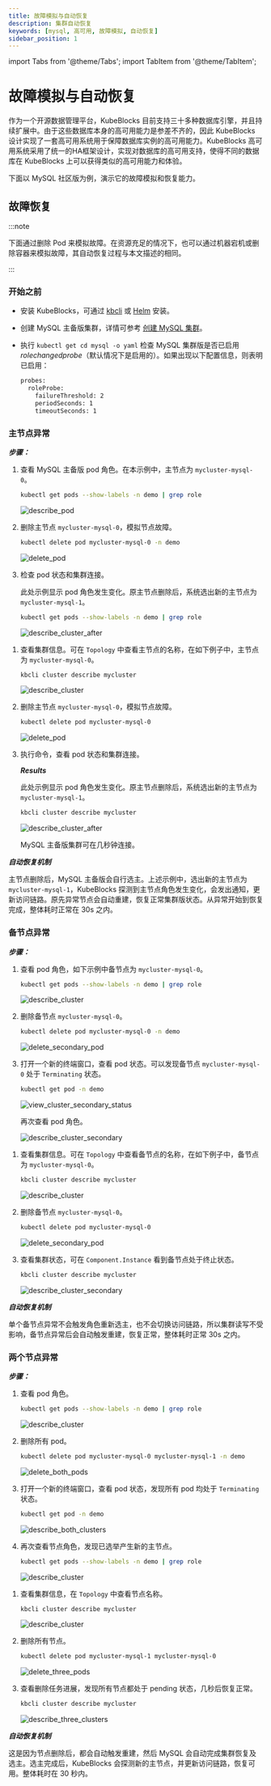 ```yaml
---
title: 故障模拟与自动恢复
description: 集群自动恢复
keywords: [mysql, 高可用, 故障模拟, 自动恢复]
sidebar_position: 1
---
```


import Tabs from '@theme/Tabs';
import TabItem from '@theme/TabItem';

# 故障模拟与自动恢复

作为一个开源数据管理平台，KubeBlocks 目前支持三十多种数据库引擎，并且持续扩展中。由于这些数据库本身的高可用能力是参差不齐的，因此 KubeBlocks 设计实现了一套高可用系统用于保障数据库实例的高可用能力。KubeBlocks 高可用系统采用了统一的HA框架设计，实现对数据库的高可用支持，使得不同的数据库在 KubeBlocks 上可以获得类似的高可用能力和体验。

下面以 MySQL 社区版为例，演示它的故障模拟和恢复能力。

## 故障恢复

:::note

下面通过删除 Pod 来模拟故障。在资源充足的情况下，也可以通过机器宕机或删除容器来模拟故障，其自动恢复过程与本文描述的相同。

:::

### 开始之前

* 安装 KubeBlocks，可通过 [kbcli](./../../installation/install-with-kbcli/install-kubeblocks-with-kbcli.md) 或 [Helm](./../../installation/install-with-helm/install-kubeblocks.md) 安装。
* 创建 MySQL 主备版集群，详情可参考 [创建 MySQL 集群](./../cluster-management/create-and-connect-a-mysql-cluster.md)。
* 执行 `kubectl get cd mysql -o yaml` 检查 MySQL 集群版是否已启用 _rolechangedprobe_（默认情况下是启用的）。如果出现以下配置信息，则表明已启用：

  ```bash
  probes:
    roleProbe:
      failureThreshold: 2
      periodSeconds: 1
      timeoutSeconds: 1
  ```

### 主节点异常

***步骤：***

<Tabs>

<TabItem value="kubectl" label="kubectl" default>

1. 查看 MySQL 主备版 pod 角色。在本示例中，主节点为 `mycluster-mysql-0`。

    ```bash
    kubectl get pods --show-labels -n demo | grep role
    ```

    ![describe_pod](./../../../img/api-mysql-ha-grep-role.png)
2. 删除主节点 `mycluster-mysql-0`，模拟节点故障。

    ```bash
    kubectl delete pod mycluster-mysql-0 -n demo
    ```

    ![delete_pod](./../../../img/api-mysql-ha-delete-primary-pod.png)
3. 检查 pod 状态和集群连接。

    此处示例显示 pod 角色发生变化。原主节点删除后，系统选出新的主节点为 `mycluster-mysql-1`。

    ```bash
    kubectl get pods --show-labels -n demo | grep role
    ```

    ![describe_cluster_after](./../../../img/api-mysql-ha-delete-primary-pod-after.png)

</TabItem>

<TabItem value="kbcli" label="kbcli">

1. 查看集群信息。可在 `Topology` 中查看主节点的名称，在如下例子中，主节点为 `mycluster-mysql-0`。

    ```bash
    kbcli cluster describe mycluster
    ```

    ![describe_cluster](./../../../img/ha-mysql-describe-cluster.png)
2. 删除主节点 `mycluster-mysql-0`，模拟节点故障。

    ```bash
    kubectl delete pod mycluster-mysql-0
    ```

    ![delete_pod](./../../../img/ha-mysql-delete-primary-pod.png)
3. 执行命令，查看 pod 状态和集群连接。

    ***Results***

    此处示例显示 pod 角色发生变化。原主节点删除后，系统选出新的主节点为 `mycluster-mysql-1`。

    ```bash
    kbcli cluster describe mycluster
    ```

    ![describe_cluster_after](./../../../img/ha-mysql-primary-pod-describe-after.png)

    MySQL 主备版集群可在几秒钟连接。

</TabItem>

</Tabs>

***自动恢复机制***

主节点删除后，MySQL 主备版会自行选主。上述示例中，选出新的主节点为 `mycluster-mysql-1`，KubeBlocks 探测到主节点角色发生变化，会发出通知，更新访问链路。原先异常节点会自动重建，恢复正常集群版状态。从异常开始到恢复完成，整体耗时正常在 30s 之内。

### 备节点异常

***步骤：***

<Tabs>

<TabItem value="kubectl" label="kubectl" default>

1. 查看 pod 角色，如下示例中备节点为 `mycluster-mysql-0`。

    ```bash
    kubectl get pods --show-labels -n demo | grep role
    ```

    ![describe_cluster](./../../../img/api-mysql-ha-grep-role-secondary-pod.png)
2. 删除备节点 `mycluster-mysql-0`。

    ```bash
    kubectl delete pod mycluster-mysql-0 -n demo
    ```

    ![delete_secondary_pod](./../../../img/api-ysql-ha-delete-secondary-pod.png)
3. 打开一个新的终端窗口，查看 pod 状态。可以发现备节点 `mycluster-mysql-0` 处于 `Terminating` 状态。

    ```bash
    kubectl get pod -n demo
    ```

    ![view_cluster_secondary_status](./../../../img/api-mysql-ha-secondary-pod-status.png)

    再次查看 pod 角色。

    ![describe_cluster_secondary](./../../../img/api-mysql-ha-secondary-pod-grep-role-after.png)

</TabItem>

<TabItem value="kbcli" label="kbcli">

1. 查看集群信息。可在 `Topology` 中查看备节点的名称，在如下例子中，备节点为 `mycluster-mysql-0`。

    ```bash
    kbcli cluster describe mycluster
    ```

    ![describe_cluster](./../../../img/ha-mysql-primary-pod-describe-after.png)
2. 删除备节点 `mycluster-mysql-0`。

    ```bash
    kubectl delete pod mycluster-mysql-0
    ```

    ![delete_secondary_pod](./../../../img/ha-mysql-delete-secondary.png)
3. 查看集群状态，可在 `Component.Instance` 看到备节点处于终止状态。

    ```bash
    kbcli cluster describe mycluster
    ```

    ![describe_cluster_secondary](./../../../img/ha-mysql-delete-secondary-after.png)

</TabItem>

</Tabs>

***自动恢复机制***

单个备节点异常不会触发角色重新选主，也不会切换访问链路，所以集群读写不受影响，备节点异常后会自动触发重建，恢复正常，整体耗时正常 30s 之内。

### 两个节点异常

***步骤：***

<Tabs>

<TabItem value="kubectl" label="kubectl" default>

1. 查看 pod 角色。

    ```bash
    kubectl get pods --show-labels -n demo | grep role
    ```

    ![describe_cluster](./../../../img/api-mysql-ha-both-pods-grep-role.png)
2. 删除所有 pod。

    ```bash
    kubectl delete pod mycluster-mysql-0 mycluster-mysql-1 -n demo
    ```

    ![delete_both_pods](./../../../img/api-mysql-ha-delete-both-pods.png)
3. 打开一个新的终端窗口，查看 pod 状态，发现所有 pod 均处于 `Terminating` 状态。

    ```bash
    kubectl get pod -n demo
    ```

    ![describe_both_clusters](./../../../img/api-mysql-ha-both-pods-status.png)
4. 再次查看节点角色，发现已选举产生新的主节点。

    ```bash
    kubectl get pods --show-labels -n demo | grep role
    ```

    ![describe_cluster](./../../../img/api-mysql-ha-both-pods-grep-role-after.png)

</TabItem>

<TabItem value="kbcli" label="kbcli">

1. 查看集群信息，在 `Topology` 中查看节点名称。

    ```bash
    kbcli cluster describe mycluster
    ```

    ![describe_cluster](./../../../img/ha-mysql-delete-secondary-after.png)
2. 删除所有节点。

    ```bash
    kubectl delete pod mycluster-mysql-1 mycluster-mysql-0
    ```

    ![delete_three_pods](./../../../img/ha-mysql-delete-both-pods.png)
3. 查看删除任务进展，发现所有节点都处于 pending 状态，几秒后恢复正常。

    ```bash
    kbcli cluster describe mycluster
    ```

    ![describe_three_clusters](./../../../img/ha-mysql-delete-both-pods-after.png)

</TabItem>

</Tabs>

***自动恢复机制***

这是因为节点删除后，都会自动触发重建，然后 MySQL 会自动完成集群恢复及选主。选主完成后，KubeBlocks 会探测新的主节点，并更新访问链路，恢复可用。整体耗时在 30 秒内。
